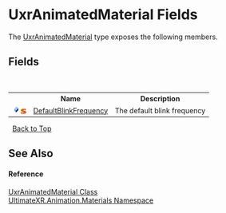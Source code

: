 # UxrAnimatedMaterial Fields
 

The <a href="T_UltimateXR_Animation_Materials_UxrAnimatedMaterial">UxrAnimatedMaterial</a> type exposes the following members.


## Fields
&nbsp;<table><tr><th></th><th>Name</th><th>Description</th></tr><tr><td>![Public field](media/pubfield.gif "Public field")![Static member](media/static.gif "Static member")</td><td><a href="F_UltimateXR_Animation_Materials_UxrAnimatedMaterial_DefaultBlinkFrequency">DefaultBlinkFrequency</a></td><td>
The default blink frequency</td></tr></table>&nbsp;
<a href="#uxranimatedmaterial-fields">Back to Top</a>

## See Also


#### Reference
<a href="T_UltimateXR_Animation_Materials_UxrAnimatedMaterial">UxrAnimatedMaterial Class</a><br /><a href="N_UltimateXR_Animation_Materials">UltimateXR.Animation.Materials Namespace</a><br />